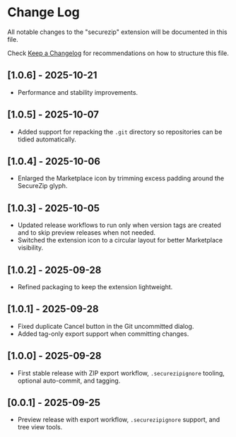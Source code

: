 # Change Log

All notable changes to the "securezip" extension will be documented in this file.

Check [Keep a Changelog](http://keepachangelog.com/) for recommendations on how to structure this file.

## [1.0.6] - 2025-10-21

- Performance and stability improvements.

## [1.0.5] - 2025-10-07

- Added support for repacking the `.git` directory so repositories can be tidied automatically.

## [1.0.4] - 2025-10-06

- Enlarged the Marketplace icon by trimming excess padding around the SecureZip glyph.

## [1.0.3] - 2025-10-05

- Updated release workflows to run only when version tags are created and to skip preview releases when not needed.
- Switched the extension icon to a circular layout for better Marketplace visibility.

## [1.0.2] - 2025-09-28

- Refined packaging to keep the extension lightweight.

## [1.0.1] - 2025-09-28

- Fixed duplicate Cancel button in the Git uncommitted dialog.
- Added tag-only export support when committing changes.

## [1.0.0] - 2025-09-28

- First stable release with ZIP export workflow, `.securezipignore` tooling, optional auto-commit, and tagging.

## [0.0.1] - 2025-09-25

- Preview release with export workflow, `.securezipignore` support, and tree view tools.
